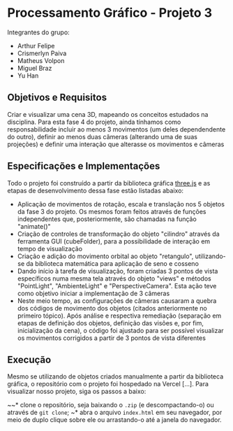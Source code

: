 # Processamento Gráfico - Projeto 3

Integrantes do grupo:
* Arthur Felipe
* Crismerlyn Paiva
* Matheus Volpon
* Miguel Braz
* Yu Han

## Objetivos e Requisitos
Criar e visualizar uma cena 3D, mapeando os conceitos estudados na disciplina. Para esta fase 4 do projeto, ainda tínhamos como responsabilidade incluir ao menos 3 movimentos (um deles dependendente do outro), definir ao menos duas câmeras (alterando uma de suas projeções) e definir uma interação que alterasse os movimentos e câmeras

## Especificações e Implementações
Todo o projeto foi construído a partir da biblioteca gráfica [three.js](https://threejs.org/) e as etapas de desenvolvimento dessa fase estão listadas abaixo:
* Aplicação de movimentos de rotação, escala e translação nos 5 objetos da fase 3 do projeto. Os mesmos foram feitos através de funções independentes que, posteriormente, são chamadas na função "animate()"
* Criação de controles de transformação do objeto "cilindro" através da ferramenta GUI (cubeFolder), para a possibilidade de interação em tempo de visualização
* Criação e adição do movimento orbital ao objeto "retangulo", utilizando-se da biblioteca matemática para aplicação de seno e cosseno
* Dando início à tarefa de visualização, foram criadas 3 pontos de vista específicos numa mesma tela através do objeto "views" e métodos "PointLight", "AmbienteLight" e "PerspectiveCamera". Esta ação teve como objetivo iniciar a implementação de 3 câmeras
* Neste meio tempo, as configurações de câmeras causaram a quebra dos códigos de movimento dos objetos (citados anteriormente no primeiro tópico). Após análise e respectiva remediação (separação em etapas de definição dos objetos, definição das visões e, por fim, inicialização da cena), o código foi ajustado para ser possível visualizar os movimentos corrigidos a partir de 3 pontos de vista diferentes

## Execução
Mesmo se utilizando de objetos criados manualmente a partir da biblioteca gráfica, o repositório com o projeto foi hospedado na Vercel [...]. Para visualizar nosso projeto, siga os passos a baixo:

   ~~* clone o repositório, seja baixando o ```.zip``` (e descompactando-o) ou através de ```git clone```;
   ~* abra o arquivo ```index.html``` em seu navegador, por meio de duplo clique sobre ele ou arrastando-o até a janela do navegador.
